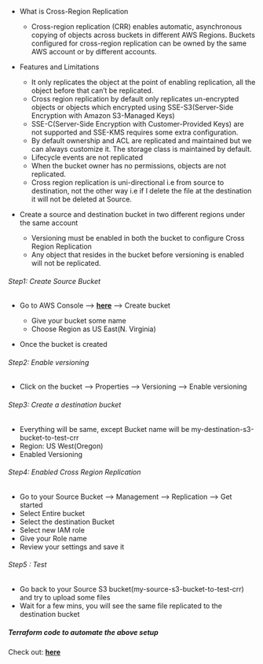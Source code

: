 * What is Cross-Region Replication

    * Cross-region replication (CRR) enables automatic, asynchronous copying of objects across buckets in different AWS Regions. Buckets configured for cross-region replication can be owned by the same AWS account or by different accounts.

* Features and Limitations

    * It only replicates the object at the point of enabling replication, all the object before that can’t be replicated.
    * Cross region replication by default only replicates un-encrypted objects or objects which encrypted using SSE-S3(Server-Side Encryption with Amazon S3-Managed Keys)
    * SSE-C(Server-Side Encryption with Customer-Provided Keys) are not supported and SSE-KMS requires some extra configuration.
    * By default ownership and ACL are replicated and maintained but we can always customize it.
    The storage class is maintained by default.
    * Lifecycle events are not replicated
    * When the bucket owner has no permissions, objects are not replicated.
    * Cross region replication is uni-directional i.e from source to destination, not the other way i.e if I delete the file at the destination it will not be deleted at Source.

* Create a source and destination bucket in two different regions under the same account

    * Versioning must be enabled in both the bucket to configure Cross Region Replication
    * Any object that resides in the bucket before versioning is enabled will not be replicated.

###### Step1: Create Source Bucket

* Go to AWS Console --> [**here**](https://console.aws.amazon.com/s3) --> Create bucket

    * Give your bucket some name
    * Choose Region as US East(N. Virginia)

* Once the bucket is created

###### Step2: Enable versioning

* Click on the bucket --> Properties --> Versioning --> Enable versioning

###### Step3: Create a destination bucket

* Everything will be same, except Bucket name will be my-destination-s3-bucket-to-test-crr
* Region: US West(Oregon)
* Enabled Versioning

###### Step4: Enabled Cross Region Replication

* Go to your Source Bucket --> Management --> Replication --> Get started
* Select Entire bucket
* Select the destination Bucket
* Select new IAM role
* Give your Role name
* Review your settings and save it

###### Step5 : Test

* Go back to your Source S3 bucket(my-source-s3-bucket-to-test-crr) and try to upload some files
* Wait for a few mins, you will see the same file replicated to the destination bucket


##### Terraform code to automate the above setup

Check out: [**here**]()